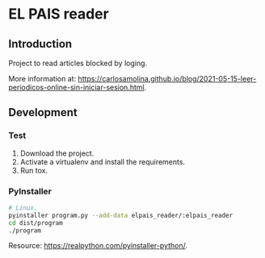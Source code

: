 # EL PAIS reader

## Introduction

Project to read articles blocked by loging.

More information at: <https://carlosamolina.github.io/blog/2021-05-15-leer-periodicos-online-sin-iniciar-sesion.html>.

## Development

### Test

1. Download the project.
2. Activate a virtualenv and install the requirements.
3. Run tox.

### PyInstaller

```bash
# Linux.
pyinstaller program.py --add-data elpais_reader/:elpais_reader
cd dist/program
./program
```

Resource: <https://realpython.com/pyinstaller-python/>.
